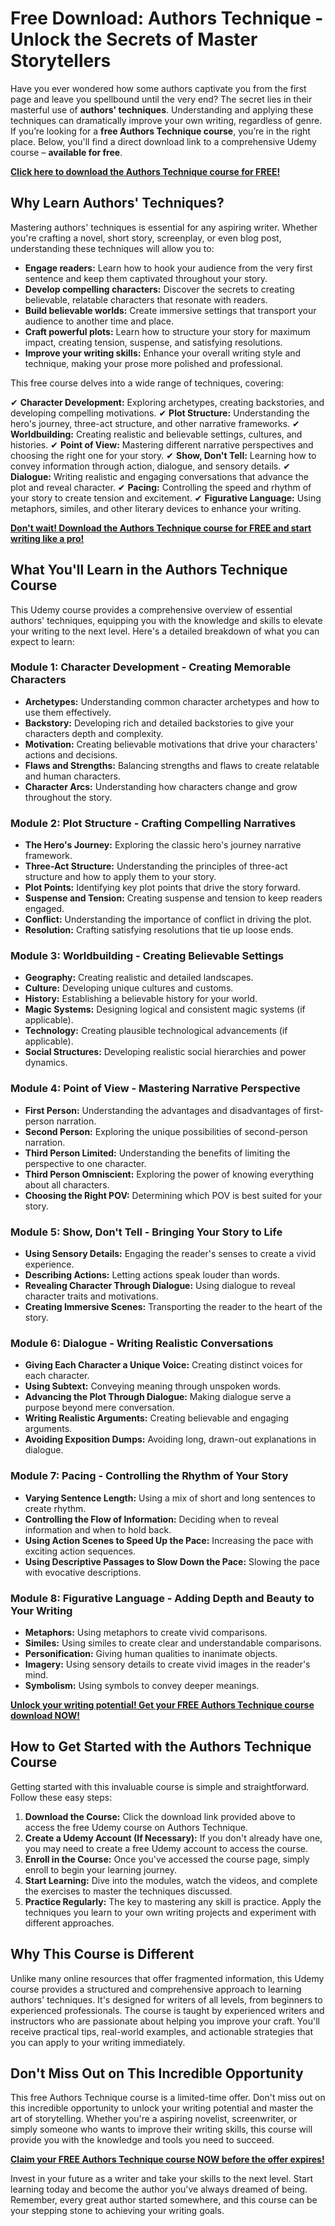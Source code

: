 # Free Download: Authors Technique - Unlock the Secrets of Master Storytellers

Have you ever wondered how some authors captivate you from the first page and leave you spellbound until the very end? The secret lies in their masterful use of **authors' techniques**. Understanding and applying these techniques can dramatically improve your own writing, regardless of genre. If you’re looking for a **free Authors Technique course**, you’re in the right place. Below, you'll find a direct download link to a comprehensive Udemy course – **available for free**.

[**Click here to download the Authors Technique course for FREE!**](https://udemywork.com/authors-technique)

## Why Learn Authors' Techniques?

Mastering authors' techniques is essential for any aspiring writer. Whether you're crafting a novel, short story, screenplay, or even blog post, understanding these techniques will allow you to:

*   **Engage readers:** Learn how to hook your audience from the very first sentence and keep them captivated throughout your story.
*   **Develop compelling characters:** Discover the secrets to creating believable, relatable characters that resonate with readers.
*   **Build believable worlds:** Create immersive settings that transport your audience to another time and place.
*   **Craft powerful plots:** Learn how to structure your story for maximum impact, creating tension, suspense, and satisfying resolutions.
*   **Improve your writing skills:** Enhance your overall writing style and technique, making your prose more polished and professional.

This free course delves into a wide range of techniques, covering:

✔ **Character Development:** Exploring archetypes, creating backstories, and developing compelling motivations.
✔ **Plot Structure:** Understanding the hero's journey, three-act structure, and other narrative frameworks.
✔ **Worldbuilding:** Creating realistic and believable settings, cultures, and histories.
✔ **Point of View:** Mastering different narrative perspectives and choosing the right one for your story.
✔ **Show, Don't Tell:** Learning how to convey information through action, dialogue, and sensory details.
✔ **Dialogue:** Writing realistic and engaging conversations that advance the plot and reveal character.
✔ **Pacing:** Controlling the speed and rhythm of your story to create tension and excitement.
✔ **Figurative Language:** Using metaphors, similes, and other literary devices to enhance your writing.

[**Don't wait! Download the Authors Technique course for FREE and start writing like a pro!**](https://udemywork.com/authors-technique)

## What You'll Learn in the Authors Technique Course

This Udemy course provides a comprehensive overview of essential authors' techniques, equipping you with the knowledge and skills to elevate your writing to the next level. Here's a detailed breakdown of what you can expect to learn:

### Module 1: Character Development - Creating Memorable Characters

*   **Archetypes:** Understanding common character archetypes and how to use them effectively.
*   **Backstory:** Developing rich and detailed backstories to give your characters depth and complexity.
*   **Motivation:** Creating believable motivations that drive your characters' actions and decisions.
*   **Flaws and Strengths:** Balancing strengths and flaws to create relatable and human characters.
*   **Character Arcs:** Understanding how characters change and grow throughout the story.

### Module 2: Plot Structure - Crafting Compelling Narratives

*   **The Hero's Journey:** Exploring the classic hero's journey narrative framework.
*   **Three-Act Structure:** Understanding the principles of three-act structure and how to apply them to your story.
*   **Plot Points:** Identifying key plot points that drive the story forward.
*   **Suspense and Tension:** Creating suspense and tension to keep readers engaged.
*   **Conflict:** Understanding the importance of conflict in driving the plot.
*   **Resolution:** Crafting satisfying resolutions that tie up loose ends.

### Module 3: Worldbuilding - Creating Believable Settings

*   **Geography:** Creating realistic and detailed landscapes.
*   **Culture:** Developing unique cultures and customs.
*   **History:** Establishing a believable history for your world.
*   **Magic Systems:** Designing logical and consistent magic systems (if applicable).
*   **Technology:** Creating plausible technological advancements (if applicable).
*   **Social Structures:** Developing realistic social hierarchies and power dynamics.

### Module 4: Point of View - Mastering Narrative Perspective

*   **First Person:** Understanding the advantages and disadvantages of first-person narration.
*   **Second Person:** Exploring the unique possibilities of second-person narration.
*   **Third Person Limited:** Understanding the benefits of limiting the perspective to one character.
*   **Third Person Omniscient:** Exploring the power of knowing everything about all characters.
*   **Choosing the Right POV:** Determining which POV is best suited for your story.

### Module 5: Show, Don't Tell - Bringing Your Story to Life

*   **Using Sensory Details:** Engaging the reader's senses to create a vivid experience.
*   **Describing Actions:** Letting actions speak louder than words.
*   **Revealing Character Through Dialogue:** Using dialogue to reveal character traits and motivations.
*   **Creating Immersive Scenes:** Transporting the reader to the heart of the story.

### Module 6: Dialogue - Writing Realistic Conversations

*   **Giving Each Character a Unique Voice:** Creating distinct voices for each character.
*   **Using Subtext:** Conveying meaning through unspoken words.
*   **Advancing the Plot Through Dialogue:** Making dialogue serve a purpose beyond mere conversation.
*   **Writing Realistic Arguments:** Creating believable and engaging arguments.
*   **Avoiding Exposition Dumps:** Avoiding long, drawn-out explanations in dialogue.

### Module 7: Pacing - Controlling the Rhythm of Your Story

*   **Varying Sentence Length:** Using a mix of short and long sentences to create rhythm.
*   **Controlling the Flow of Information:** Deciding when to reveal information and when to hold back.
*   **Using Action Scenes to Speed Up the Pace:** Increasing the pace with exciting action sequences.
*   **Using Descriptive Passages to Slow Down the Pace:** Slowing the pace with evocative descriptions.

### Module 8: Figurative Language - Adding Depth and Beauty to Your Writing

*   **Metaphors:** Using metaphors to create vivid comparisons.
*   **Similes:** Using similes to create clear and understandable comparisons.
*   **Personification:** Giving human qualities to inanimate objects.
*   **Imagery:** Using sensory details to create vivid images in the reader's mind.
*   **Symbolism:** Using symbols to convey deeper meanings.

[**Unlock your writing potential! Get your FREE Authors Technique course download NOW!**](https://udemywork.com/authors-technique)

## How to Get Started with the Authors Technique Course

Getting started with this invaluable course is simple and straightforward. Follow these easy steps:

1.  **Download the Course:** Click the download link provided above to access the free Udemy course on Authors Technique.
2.  **Create a Udemy Account (If Necessary):** If you don't already have one, you may need to create a free Udemy account to access the course.
3.  **Enroll in the Course:** Once you've accessed the course page, simply enroll to begin your learning journey.
4.  **Start Learning:** Dive into the modules, watch the videos, and complete the exercises to master the techniques discussed.
5.  **Practice Regularly:** The key to mastering any skill is practice. Apply the techniques you learn to your own writing projects and experiment with different approaches.

## Why This Course is Different

Unlike many online resources that offer fragmented information, this Udemy course provides a structured and comprehensive approach to learning authors' techniques. It's designed for writers of all levels, from beginners to experienced professionals. The course is taught by experienced writers and instructors who are passionate about helping you improve your craft. You'll receive practical tips, real-world examples, and actionable strategies that you can apply to your writing immediately.

## Don't Miss Out on This Incredible Opportunity

This free Authors Technique course is a limited-time offer. Don't miss out on this incredible opportunity to unlock your writing potential and master the art of storytelling. Whether you're a aspiring novelist, screenwriter, or simply someone who wants to improve their writing skills, this course will provide you with the knowledge and tools you need to succeed.

[**Claim your FREE Authors Technique course NOW before the offer expires!**](https://udemywork.com/authors-technique)

Invest in your future as a writer and take your skills to the next level. Start learning today and become the author you've always dreamed of being. Remember, every great author started somewhere, and this course can be your stepping stone to achieving your writing goals.
